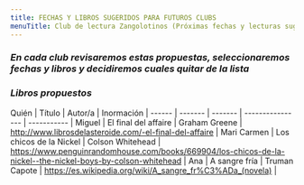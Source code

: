 ```yaml
---
title: FECHAS Y LIBROS SUGERIDOS PARA FUTUROS CLUBS
menuTitle: Club de lectura Zangolotinos (Próximas fechas y lecturas sugeridas)
---
```

### ***En cada club revisaremos estas propuestas, seleccionaremos fechas y libros y decidiremos cuales quitar de la lista***


### ***Libros propuestos***
Quién  | Título  | Autor/a | Inormación |
------ | ------- | ------- | ---------------- | ----------- |
Miguel | El final del affaire | Graham Greene | http://www.librosdelasteroide.com/-el-final-del-affaire |
Mari Carmen | Los chicos de la Nickel | Colson Whitehead | https://www.penguinrandomhouse.com/books/669904/los-chicos-de-la-nickel--the-nickel-boys-by-colson-whitehead |
Ana | A sangre fría | Truman Capote | https://es.wikipedia.org/wiki/A_sangre_fr%C3%ADa_(novela) | 
